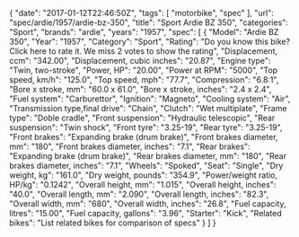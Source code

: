 {
    "date": "2017-01-12T22:46:50Z",
    "tags": [
        "motorbike",
        "spec"
    ],
    "url": "spec\/ardie\/1957\/ardie-bz-350",
    "title": "Sport Ardie BZ 350",
    "categories": "Sport",
    "brands": "ardie",
    "years": "1957",
    "spec": [
        {
            "Model": "Ardie BZ 350",
            "Year": "1957",
            "Category": "Sport",
            "Rating": "Do you know this bike?Click here to rate it. We miss 2 votes to show the rating",
            "Displacement, ccm": "342.00",
            "Displacement, cubic inches": "20.87",
            "Engine type": "Twin, two-stroke",
            "Power, HP": "20.00",
            "Power at RPM": "5000",
            "Top speed, km\/h": "125.0",
            "Top speed, mph": "77.7",
            "Compression": "6.8:1",
            "Bore x stroke, mm": "60.0 x 61.0",
            "Bore x stroke, inches": "2.4 x 2.4",
            "Fuel system": "Carburettor",
            "Ignition": "Magneto",
            "Cooling system": "Air",
            "Transmission type,final drive": "Chain",
            "Clutch": "Wet multiplate",
            "Frame type": "Doble cradle",
            "Front suspension": "Hydraulic telescopic",
            "Rear suspension": "Twin shock",
            "Front tyre": "3.25-19",
            "Rear tyre": "3.25-19",
            "Front brakes": "Expanding brake (drum brake)",
            "Front brakes diameter, mm": "180",
            "Front brakes diameter, inches": "7.1",
            "Rear brakes": "Expanding brake (drum brake)",
            "Rear brakes diameter, mm": "180",
            "Rear brakes diameter, inches": "7.1",
            "Wheels": "Spoked",
            "Seat": "Single",
            "Dry weight, kg": "161.0",
            "Dry weight, pounds": "354.9",
            "Power\/weight ratio, HP\/kg": "0.1242",
            "Overall height, mm": "1.015",
            "Overall height, inches": "40.0",
            "Overall length, mm": "2.090",
            "Overall length, inches": "82.3",
            "Overall width, mm": "680",
            "Overall width, inches": "26.8",
            "Fuel capacity, litres": "15.00",
            "Fuel capacity, gallons": "3.96",
            "Starter": "Kick",
            "Related bikes": "List related bikes for comparison of specs"
        }
    ]
}